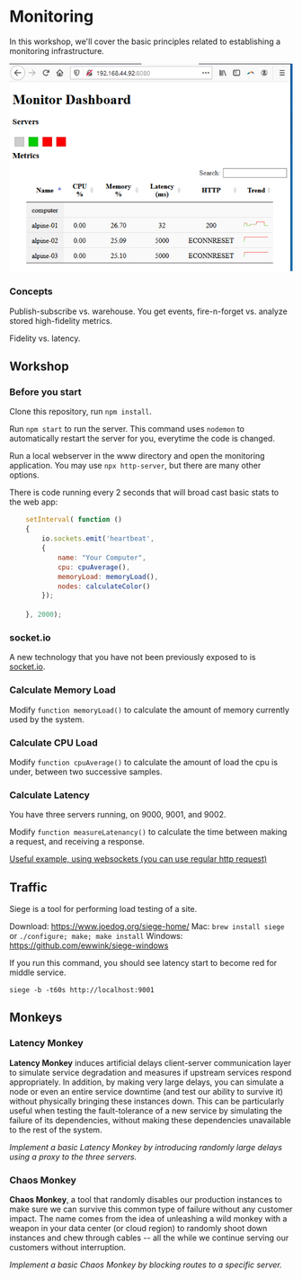 # Monitoring

In this workshop, we'll cover the basic principles related to establishing a monitoring infrastructure.  

![image](img/monitor-workshop.png)

### Concepts

Publish-subscribe vs. warehouse.  You get events, fire-n-forget vs. analyze stored high-fidelity metrics.

Fidelity vs. latency.



## Workshop

### Before you start

Clone this repository, run `npm install`.

Run `npm start` to run the server. This command uses `nodemon` to automatically restart the server for you, everytime the code is changed.

Run a local webserver in the www directory and open the monitoring application. You may use `npx http-server`, but there are many other options.

There is code running every 2 seconds that will broad cast basic stats to the web app:

``` js
	setInterval( function () 
	{
		io.sockets.emit('heartbeat', 
		{ 
			name: "Your Computer", 
			cpu: cpuAverage(), 
			memoryLoad: memoryLoad(),
			nodes: calculateColor()
		});
	
	}, 2000);
```

### socket.io

A new technology that you have not been previously exposed to is [socket.io](http://socket.io/).


### Calculate Memory Load

Modify `function memoryLoad()` to calculate the amount of memory currently used by the system.

### Calculate CPU Load

Modify `function cpuAverage()` to calculate the amount of load the cpu is under, between two successive samples.

### Calculate Latency

You have three servers running, on 9000, 9001, and 9002.

Modify `function measureLatenancy()` to calculate the time between making a request, and receiving a response.

[Useful example, using websockets (you can use regular http request)](http://stackoverflow.com/questions/4071258/how-can-i-find-the-response-time-latency-of-a-client-in-nodejs-with-sockets-s)

## Traffic

Siege is a tool for performing load testing of a site.

Download: https://www.joedog.org/siege-home/
Mac: `brew install siege` or `./configure; make; make install`
Windows: https://github.com/ewwink/siege-windows

If you run this command, you should see latency start to become red for middle service.
```
siege -b -t60s http://localhost:9001
```

## Monkeys

### Latency Monkey

**Latency Monkey** induces artificial delays client-server communication layer to simulate service degradation and measures if upstream services respond appropriately. In addition, by making very large delays, you can simulate a node or even an entire service downtime (and test our ability to survive it) without physically bringing these instances down. This can be particularly useful when testing the fault-tolerance of a new service by simulating the failure of its dependencies, without making these dependencies unavailable to the rest of the system.

*Implement a basic Latency Monkey by introducing randomly large delays using a proxy to the three servers.*

### Chaos Monkey

**Chaos Monkey**, a tool that randomly disables our production instances to make sure we can survive this common type of failure without any customer impact. The name comes from the idea of unleashing a wild monkey with a weapon in your data center (or cloud region) to randomly shoot down instances and chew through cables -- all the while we continue serving our customers without interruption.

*Implement a basic Chaos Monkey by blocking routes to a specific server.*
